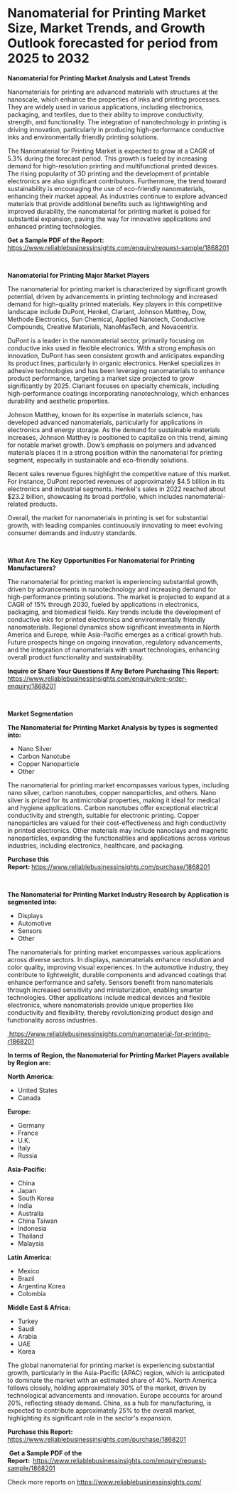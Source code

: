 <p><h1>Nanomaterial for Printing Market Size, Market Trends, and Growth Outlook forecasted for period from 2025 to 2032</h1></p><p><strong>Nanomaterial for Printing Market Analysis and Latest Trends</strong></p>
<p><p>Nanomaterials for printing are advanced materials with structures at the nanoscale, which enhance the properties of inks and printing processes. They are widely used in various applications, including electronics, packaging, and textiles, due to their ability to improve conductivity, strength, and functionality. The integration of nanotechnology in printing is driving innovation, particularly in producing high-performance conductive inks and environmentally friendly printing solutions.</p><p>The Nanomaterial for Printing Market is expected to grow at a CAGR of 5.3% during the forecast period. This growth is fueled by increasing demand for high-resolution printing and multifunctional printed devices. The rising popularity of 3D printing and the development of printable electronics are also significant contributors. Furthermore, the trend toward sustainability is encouraging the use of eco-friendly nanomaterials, enhancing their market appeal. As industries continue to explore advanced materials that provide additional benefits such as lightweighting and improved durability, the nanomaterial for printing market is poised for substantial expansion, paving the way for innovative applications and enhanced printing technologies.</p></p>
<p><strong>Get a Sample PDF of the Report:&nbsp;</strong> <a href="https://www.reliablebusinessinsights.com/enquiry/request-sample/1868201?utm_campaign=2209&utm_medium=2&utm_source=Github&utm_content=ia&utm_term=04022025&utm_id=nanomaterial-for-printing">https://www.reliablebusinessinsights.com/enquiry/request-sample/1868201</a></p>
<p>&nbsp;</p>
<p><strong>Nanomaterial for Printing Major Market Players</strong></p>
<p><p>The nanomaterial for printing market is characterized by significant growth potential, driven by advancements in printing technology and increased demand for high-quality printed materials. Key players in this competitive landscape include DuPont, Henkel, Clariant, Johnson Matthey, Dow, Methode Electronics, Sun Chemical, Applied Nanotech, Conductive Compounds, Creative Materials, NanoMasTech, and Novacentrix.</p><p>DuPont is a leader in the nanomaterial sector, primarily focusing on conductive inks used in flexible electronics. With a strong emphasis on innovation, DuPont has seen consistent growth and anticipates expanding its product lines, particularly in organic electronics. Henkel specializes in adhesive technologies and has been leveraging nanomaterials to enhance product performance, targeting a market size projected to grow significantly by 2025. Clariant focuses on specialty chemicals, including high-performance coatings incorporating nanotechnology, which enhances durability and aesthetic properties.</p><p>Johnson Matthey, known for its expertise in materials science, has developed advanced nanomaterials, particularly for applications in electronics and energy storage. As the demand for sustainable materials increases, Johnson Matthey is positioned to capitalize on this trend, aiming for notable market growth. Dow’s emphasis on polymers and advanced materials places it in a strong position within the nanomaterial for printing segment, especially in sustainable and eco-friendly solutions.</p><p>Recent sales revenue figures highlight the competitive nature of this market. For instance, DuPont reported revenues of approximately $4.5 billion in its electronics and industrial segments. Henkel's sales in 2022 reached about $23.2 billion, showcasing its broad portfolio, which includes nanomaterial-related products.</p><p>Overall, the market for nanomaterials in printing is set for substantial growth, with leading companies continuously innovating to meet evolving consumer demands and industry standards.</p></p>
<p>&nbsp;</p>
<p><strong>What Are The Key Opportunities For Nanomaterial for Printing Manufacturers?</strong></p>
<p><p>The nanomaterial for printing market is experiencing substantial growth, driven by advancements in nanotechnology and increasing demand for high-performance printing solutions. The market is projected to expand at a CAGR of 15% through 2030, fueled by applications in electronics, packaging, and biomedical fields. Key trends include the development of conductive inks for printed electronics and environmentally friendly nanomaterials. Regional dynamics show significant investments in North America and Europe, while Asia-Pacific emerges as a critical growth hub. Future prospects hinge on ongoing innovation, regulatory advancements, and the integration of nanomaterials with smart technologies, enhancing overall product functionality and sustainability.</p></p>
<p><strong>Inquire or Share Your Questions If Any Before Purchasing This Report:</strong> <a href="https://www.reliablebusinessinsights.com/enquiry/pre-order-enquiry/1868201?utm_campaign=2209&utm_medium=2&utm_source=Github&utm_content=ia&utm_term=04022025&utm_id=nanomaterial-for-printing">https://www.reliablebusinessinsights.com/enquiry/pre-order-enquiry/1868201</a></p>
<p>&nbsp;</p>
<p><strong>Market Segmentation</strong></p>
<p><strong>The Nanomaterial for Printing Market Analysis by types is segmented into:</strong></p>
<p><ul><li>Nano Silver</li><li>Carbon Nanotube</li><li>Copper Nanoparticle</li><li>Other</li></ul></p>
<p><p>The nanomaterial for printing market encompasses various types, including nano silver, carbon nanotubes, copper nanoparticles, and others. Nano silver is prized for its antimicrobial properties, making it ideal for medical and hygiene applications. Carbon nanotubes offer exceptional electrical conductivity and strength, suitable for electronic printing. Copper nanoparticles are valued for their cost-effectiveness and high conductivity in printed electronics. Other materials may include nanoclays and magnetic nanoparticles, expanding the functionalities and applications across various industries, including electronics, healthcare, and packaging.</p></p>
<p><strong>Purchase this Report:&nbsp;</strong><a href="https://www.reliablebusinessinsights.com/purchase/1868201?utm_campaign=2209&utm_medium=2&utm_source=Github&utm_content=ia&utm_term=04022025&utm_id=nanomaterial-for-printing">https://www.reliablebusinessinsights.com/purchase/1868201</a></p>
<p>&nbsp;</p>
<p><strong>The Nanomaterial for Printing Market Industry Research by Application is segmented into:</strong></p>
<p><ul><li>Displays</li><li>Automotive</li><li>Sensors</li><li>Other</li></ul></p>
<p><p>The nanomaterials for printing market encompasses various applications across diverse sectors. In displays, nanomaterials enhance resolution and color quality, improving visual experiences. In the automotive industry, they contribute to lightweight, durable components and advanced coatings that enhance performance and safety. Sensors benefit from nanomaterials through increased sensitivity and miniaturization, enabling smarter technologies. Other applications include medical devices and flexible electronics, where nanomaterials provide unique properties like conductivity and flexibility, thereby revolutionizing product design and functionality across industries.</p></p>
<p><a href="https://www.reliablebusinessinsights.com/nanomaterial-for-printing-r1868201?utm_campaign=2209&utm_medium=2&utm_source=Github&utm_content=ia&utm_term=04022025&utm_id=nanomaterial-for-printing">&nbsp;https://www.reliablebusinessinsights.com/nanomaterial-for-printing-r1868201</a></p>
<p><strong>In terms of Region, the Nanomaterial for Printing Market Players available by Region are:</strong></p>
<p>
    <p> <strong> North America: </strong>
        <ul>
            <li>United States</li>
            <li>Canada</li>
        </ul>
        </p> 
    <p> <strong> Europe: </strong>
        <ul>
            <li>Germany</li>
            <li>France</li>
            <li>U.K.</li>
            <li>Italy</li>
            <li>Russia</li>
        </ul>
        </p> 
    <p> <strong> Asia-Pacific: </strong>
        <ul>
            <li>China</li>
            <li>Japan</li>
            <li>South Korea</li>
            <li>India</li>
            <li>Australia</li>
            <li>China Taiwan</li>
            <li>Indonesia</li>
            <li>Thailand</li>
            <li>Malaysia</li>
        </ul>
        </p> 
    <p> <strong> Latin America: </strong>
        <ul>
            <li>Mexico</li>
            <li>Brazil</li>
            <li>Argentina Korea</li>
            <li>Colombia</li>
        </ul>
        </p> 
    <p> <strong> Middle East & Africa: </strong>
        <ul>
            <li>Turkey</li>
            <li>Saudi</li>
            <li>Arabia</li>
            <li>UAE</li>
            <li>Korea</li>
        </ul>
    </p>
    </p>
<p><p>The global nanomaterial for printing market is experiencing substantial growth, particularly in the Asia-Pacific (APAC) region, which is anticipated to dominate the market with an estimated share of 40%. North America follows closely, holding approximately 30% of the market, driven by technological advancements and innovation. Europe accounts for around 20%, reflecting steady demand. China, as a hub for manufacturing, is expected to contribute approximately 25% to the overall market, highlighting its significant role in the sector's expansion.</p></p>
<p><strong>Purchase this Report: </strong><a href="https://www.reliablebusinessinsights.com/purchase/1868201?utm_campaign=2209&utm_medium=2&utm_source=Github&utm_content=ia&utm_term=04022025&utm_id=nanomaterial-for-printing">https://www.reliablebusinessinsights.com/purchase/1868201</a></p>
<p>&nbsp;<strong>Get a Sample PDF of the Report:&nbsp;&nbsp;</strong><a href="https://www.reliablebusinessinsights.com/enquiry/request-sample/1868201?utm_campaign=2209&utm_medium=2&utm_source=Github&utm_content=ia&utm_term=04022025&utm_id=nanomaterial-for-printing">https://www.reliablebusinessinsights.com/enquiry/request-sample/1868201</a></p>
<p><strong></strong></p>
<p>Check more reports on <a href="https://www.reliablebusinessinsights.com/?utm_campaign=2209&utm_medium=2&utm_source=Github&utm_content=ia&utm_term=04022025&utm_id=nanomaterial-for-printing">https://www.reliablebusinessinsights.com/</a></p>